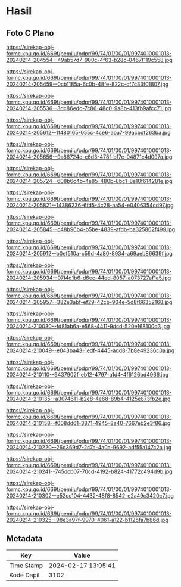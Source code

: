 # Hasil

## Foto C Plano

https://sirekap-obj-formc.kpu.go.id/669f/pemilu/pdpr/99/74/01/00/01/9974010001013-20240214-204554--49ab57d7-900c-4f63-b28c-0467f119c558.jpg

https://sirekap-obj-formc.kpu.go.id/669f/pemilu/pdpr/99/74/01/00/01/9974010001013-20240214-205459--0cb1185a-6c0b-48fe-822c-cf7c33f01807.jpg

https://sirekap-obj-formc.kpu.go.id/669f/pemilu/pdpr/99/74/01/00/01/9974010001013-20240214-205536--3dc86edc-7c86-48c0-9a8b-413fb9afcc71.jpg

https://sirekap-obj-formc.kpu.go.id/669f/pemilu/pdpr/99/74/01/00/01/9974010001013-20240214-205612--1f480165-055c-4ce6-aba7-99acbdf263ba.jpg

https://sirekap-obj-formc.kpu.go.id/669f/pemilu/pdpr/99/74/01/00/01/9974010001013-20240214-205656--9a86724c-e6d3-478f-b17c-04871c4d097a.jpg

https://sirekap-obj-formc.kpu.go.id/669f/pemilu/pdpr/99/74/01/00/01/9974010001013-20240214-205724--608b6c4b-4e85-480b-8bc1-8e10f614281e.jpg

https://sirekap-obj-formc.kpu.go.id/669f/pemilu/pdpr/99/74/01/00/01/9974010001013-20240214-205821--14386236-6fd5-4c28-aa54-e0406354cd97.jpg

https://sirekap-obj-formc.kpu.go.id/669f/pemilu/pdpr/99/74/01/00/01/9974010001013-20240214-205845--c48b96b4-b5be-4839-afdb-ba325862f499.jpg

https://sirekap-obj-formc.kpu.go.id/669f/pemilu/pdpr/99/74/01/00/01/9974010001013-20240214-205912--b0ef510a-c59d-4a80-8934-a69aeb86639f.jpg

https://sirekap-obj-formc.kpu.go.id/669f/pemilu/pdpr/99/74/01/00/01/9974010001013-20240214-205934--07f4d1b6-d6ec-44ed-8057-a073727af1a5.jpg

https://sirekap-obj-formc.kpu.go.id/669f/pemilu/pdpr/99/74/01/00/01/9974010001013-20240214-205957--382e3abf-ef29-42cb-904e-5d8f66352168.jpg

https://sirekap-obj-formc.kpu.go.id/669f/pemilu/pdpr/99/74/01/00/01/9974010001013-20240214-210030--fd81ab6a-e568-4411-9dcd-520e168100d3.jpg

https://sirekap-obj-formc.kpu.go.id/669f/pemilu/pdpr/99/74/01/00/01/9974010001013-20240214-210049--e043ba43-1edf-4445-add8-7b8e49236c0a.jpg

https://sirekap-obj-formc.kpu.go.id/669f/pemilu/pdpr/99/74/01/00/01/9974010001013-20240214-210110--9437902f-eb12-4797-a1d4-4f6126bd4966.jpg

https://sirekap-obj-formc.kpu.go.id/669f/pemilu/pdpr/99/74/01/00/01/9974010001013-20240214-210135--a3074611-b2e8-4e68-89b4-4125e873fb2e.jpg

https://sirekap-obj-formc.kpu.go.id/669f/pemilu/pdpr/99/74/01/00/01/9974010001013-20240214-210158--f008dd61-3871-4945-8a40-7667eb2e3f86.jpg

https://sirekap-obj-formc.kpu.go.id/669f/pemilu/pdpr/99/74/01/00/01/9974010001013-20240214-210220--26d369d7-2c7a-4a0a-9692-adf55a147c2a.jpg

https://sirekap-obj-formc.kpu.go.id/669f/pemilu/pdpr/99/74/01/00/01/9974010001013-20240214-210241--745dcb07-70cd-4192-b824-41772c494d9b.jpg

https://sirekap-obj-formc.kpu.go.id/669f/pemilu/pdpr/99/74/01/00/01/9974010001013-20240214-210302--e52cc104-4432-48f8-8542-e2a49c3420c7.jpg

https://sirekap-obj-formc.kpu.go.id/669f/pemilu/pdpr/99/74/01/00/01/9974010001013-20240214-210325--98e3a97f-9970-4061-a122-b112bfa7b86d.jpg


## Metadata

| Key        | Value               |
| ---------- | ------------------- |
| Time Stamp | 2024-02-17 13:05:41 |
| Kode Dapil | 3102                |



